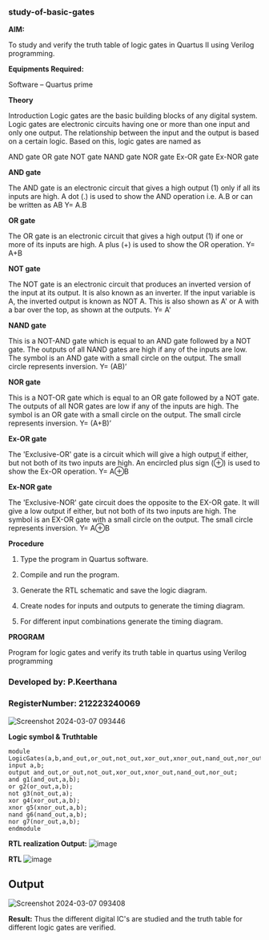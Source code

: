 ### study-of-basic-gates

**AIM:** 

To study and verify the truth table of logic gates in Quartus II using Verilog programming.

**Equipments Required:**

Software – Quartus prime 

**Theory**

Introduction Logic gates are the basic building blocks of any digital system. Logic gates are electronic circuits having one or more than one input and only one output. The relationship between the input and the output is based on a certain logic. Based on this, logic gates are named as

AND gate OR gate NOT gate NAND gate NOR gate Ex-OR gate Ex-NOR gate

**AND gate**

The AND gate is an electronic circuit that gives a high output (1) only if all its inputs are high. A dot (.) is used to show the AND operation i.e. A.B or can be written as AB
Y= A.B

**OR gate** 

The OR gate is an electronic circuit that gives a high output (1) if one or more of its inputs are high. A plus (+) is used to show the OR operation.
Y= A+B

**NOT gate**

The NOT gate is an electronic circuit that produces an inverted version of the input at its output. It is also known as an inverter. If the input variable is A, the inverted output is known as NOT A. This is also shown as A' or A with a bar over the top, as shown at the outputs.
Y= A'

**NAND gate**

This is a NOT-AND gate which is equal to an AND gate followed by a NOT gate. The outputs of all NAND gates are high if any of the inputs are low. The symbol is an AND gate with a small circle on the output. The small circle represents inversion.
Y= (AB)’

**NOR gate**

This is a NOT-OR gate which is equal to an OR gate followed by a NOT gate. The outputs of all NOR gates are low if any of the inputs are high. The symbol is an OR gate with a small circle on the output. The small circle represents inversion.
Y= (A+B)’

**Ex-OR gate**

The 'Exclusive-OR' gate is a circuit which will give a high output if either, but not both of its two inputs are high. An encircled plus sign (⊕) is used to show the Ex-OR operation.
Y= A⊕B

**Ex-NOR gate**

The 'Exclusive-NOR' gate circuit does the opposite to the EX-OR gate. It will give a low output if either, but not both of its two inputs are high. The symbol is an EX-OR gate with a small circle on the output. The small circle represents inversion.
Y= A⊕B

**Procedure** 

1.	Type the program in Quartus software.

2.	Compile and run the program.

3.	Generate the RTL schematic and save the logic diagram.

4.	Create nodes for inputs and outputs to generate the timing diagram.

5.	For different input combinations generate the timing diagram.


**PROGRAM**

Program for logic gates and verify its truth table in quartus using Verilog programming

 ### Developed by: P.Keerthana
 ### RegisterNumber: 212223240069 

 ![Screenshot 2024-03-07 093446](https://github.com/keerthanapillaram/study-of-basic-gates/assets/145743072/c8fcc730-4a60-4e8c-b4ef-a47ee60de37c)

 
**Logic symbol & Truthtable**
```
module LogicGates(a,b,and_out,or_out,not_out,xor_out,xnor_out,nand_out,nor_out);
input a,b;
output and_out,or_out,not_out,xor_out,xnor_out,nand_out,nor_out;
and g1(and_out,a,b);
or g2(or_out,a,b);
not g3(not_out,a);
xor g4(xor_out,a,b);
xnor g5(xnor_out,a,b);
nand g6(nand_out,a,b);
nor g7(nor_out,a,b);
endmodule

```

**RTL realization Output:** 
![image](https://github.com/keerthanapillaram/study-of-basic-gates/assets/145743072/c27b0a4a-e6bd-4064-b214-e65fcf5b5303)


**RTL**
![image](https://github.com/keerthanapillaram/study-of-basic-gates/assets/145743072/b5596b3f-aed6-41e4-8046-d3148de0af69)
## Output
![Screenshot 2024-03-07 093408](https://github.com/keerthanapillaram/study-of-basic-gates/assets/145743072/5b46802a-22e2-477e-9236-9af1520a37bb)

**Result:**
Thus the different digital IC's are studied and the truth table for different logic gates are verified.



